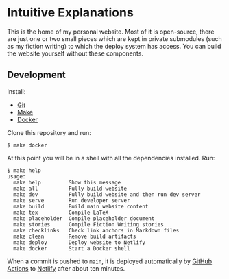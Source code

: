# Intuitive Explanations

This is the home of my personal website. Most of it is open-source,
there are just one or two small pieces which are kept in private
submodules (such as my fiction writing) to which the deploy system has
access. You can build the website yourself without these components.

## Development

Install:

* [Git](https://git-scm.com/)
* [Make](https://www.gnu.org/software/make/)
* [Docker](https://www.docker.com/)

Clone this repository and run:

    $ make docker

At this point you will be in a shell with all the dependencies
installed. Run:

    $ make help
    usage:
      make help         Show this message
      make all          Fully build website
      make dev          Fully build website and then run dev server
      make serve        Run developer server
      make build        Build main website content
      make tex          Compile LaTeX
      make placeholder  Compile placeholder document
      make stories      Compile Fiction Writing stories
      make checklinks   Check link anchors in Markdown files
      make clean        Remove build artifacts
      make deploy       Deploy website to Netlify
      make docker       Start a Docker shell

When a commit is pushed to `main`, it is deployed automatically by
[GitHub Actions](https://github.com/features/actions) to
[Netlify](https://www.netlify.com/) after about ten minutes.
